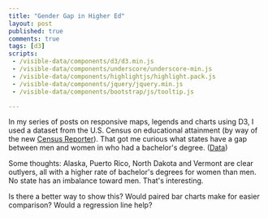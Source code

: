 ```yaml
---
title: "Gender Gap in Higher Ed"
layout: post
published: true
comments: true
tags: [d3]
scripts:
 - /visible-data/components/d3/d3.min.js
 - /visible-data/components/underscore/underscore-min.js
 - /visible-data/components/highlightjs/highlight.pack.js
 - /visible-data/components/jquery/jquery.min.js
 - /visible-data/components/bootstrap/js/tooltip.js

---
```

<style type="text/css">
html,
body {
    position: relative;
}

.caption {
    display: none;

    background-color: #fff;
    border: 1px solid #333;
    border-radius: 1;
    padding: .5em;
    position: absolute;
}

circle.point {
    stroke: #41ab5d;
    fill: #74c476;
}

circle.point.active {
    stroke: #4292C6;
    fill: #6BAED6;
}

path.overlay {
    fill: none;
    pointer-events: all;
}
</style>

In my series of posts on responsive maps, legends and charts using D3, I used a dataset from the U.S. Census on educational attainment (by way of the new [Census Reporter][cr]). That got me curious what states have a gap between men and women in who had a bachelor's degree. ([Data][])

 [cr]: http://beta.censusreporter.org "Census Reporter, beta"
 [data]: http://beta.censusreporter.org/compare/01000US/040/map/?release=acs2011_1yr&table=C15002 "Sex by Educational Attainment for the Population 25 Years and Over, 2011 ACS"

<div id="chart"></div>

Some thoughts: Alaska, Puerto Rico, North Dakota and Vermont are clear outlyers, all with a higher rate of bachelor's degrees for women than men. No state has an imbalance toward men. That's interesting.

Is there a better way to show this? Would paired bar charts make for easier comparison? Would a regression line help?

<script type="x-jst" id="caption-template">
<h5><%= Name %></h5>
<p>
    Female: <%= format(female_percent) %><br>
    Male: <%= format(male_percent) %>
</p>
</script>

<script type="text/javascript">
var url = "/visible-data/data/census/bachelors-degrees-gender.csv"
  , margin = {top: 10, right: 10, bottom: 50, left: 50}
  , width = parseInt(d3.select('#chart').style('width'), 10)
  , width = width - margin.left - margin.right
  , height = width // square for now
  , pad = .025
  , percent = d3.format('%');

// scales and axes
var x = d3.scale.linear()
    .domain([0, .5])
    .range([0, width]);

var y = d3.scale.linear()
    .domain([0, .5])
    .range([height, 0]);

var xAxis = d3.svg.axis()
    .scale(x)
    .orient('bottom')
    .tickFormat(percent);

var yAxis = d3.svg.axis()
    .scale(y)
    .orient('left')
    .tickFormat(percent);

// voronoi for interaction
var voronoi = d3.geom.voronoi()
    .x(function(d) { return x(d.male_percent); })
    .y(function(d) { return y(d.female_percent); })
    .clipExtent([[0, 0], [width, height]]);

var line = d3.svg.line()
    .interpolate('linear-closed');

var caption = d3.select('body').append('div')
    .attr('class', 'caption');

var template = _.template(d3.select('#caption-template').html());

// setup the chart
var chart = d3.select('#chart').append('svg')
    .style('width', (width + margin.left + margin.right) + 'px')
    .style('height', (height + margin.top + margin.bottom) + 'px')
  .append('g')
    .attr('transform', 'translate(' + [margin.left, margin.top] + ')');

// get teh data and go
d3.csv(url).row(function(d) {
    // Name,GeoID,Total,Male,Male-BA,Female,Female-BA
    d.Total = +d.Total;
    d.Male = +d.Male;
    d['Male-BA'] = +d['Male-BA'];
    d.Female = +d.Female;
    d['Female-BA'] = +d['Female-BA'];

    // percents
    d.male_percent = d['Male-BA'] / d.Male;
    d.female_percent = d['Female-BA'] / d.Female;
    d.percent = (d['Female-BA'] + d['Male-BA']) / d.Total;

    return d;

}).get(function(err, data) {
    // render the chart
    window.data = data;

    // update domains based on data;
    var min = d3.min(data, function(d) {
        return Math.min(d.male_percent, d.female_percent);
    });

    var max = d3.max(data, function(d) {
        return Math.max(d.male_percent, d.female_percent);
    });

    x.domain([min - pad, max + pad]);
    y.domain([min - pad, max + pad]);

    chart.append('g')
        .attr('class', 'x axis')
        .attr('transform', 'translate(0,' + height + ')')
        .call(xAxis);

    chart.append('g')
        .attr('class', 'y axis')
        .call(yAxis);

    var states = chart.selectAll('.state')
        .data(voronoi(data))
      .enter().append('g')
        .attr('class', 'state');
    
    states.append('path')
        .attr('class', 'overlay')
        .attr('d', line)
        .on('mouseover', showCaption)
        .on('mouseout', hideCaption);

    var circles = states.append('circle')
        .attr('class', 'point')
        .attr('r', 3)
        .attr('cx', function(d) { return x(d.point.male_percent); })
        .attr('cy', function(d) { return y(d.point.female_percent); });

});

d3.select(window).on('resize', resize);

function resize() {
    // update width and height
    width = parseInt(d3.select('#chart').style('width'), 10);
    width = width - margin.left - margin.right;
    height = width;

    // resize svg
    d3.select(chart.node().parentNode)
        .style('width', (width + margin.left + margin.right) + 'px')
        .style('height', (height + margin.top + margin.bottom) + 'px');

    x.range([0, width]);
    y.range([height, 0]);

    chart.selectAll('circle.point')
        .attr('cx', function(d) { return x(d.point.male_percent); })
        .attr('cy', function(d) { return y(d.point.female_percent); });

    // update axes
    chart.select('.x.axis')
        .attr('transform', 'translate(0,' + height + ')')
        .call(xAxis);

    chart.select('.y.axis').call(yAxis);

    // update voronoi
    voronoi.clipExtent([[0, 0], [width, height]]);

    chart.selectAll('path.overlay')
        .data(voronoi(data))
        .attr('d', line);
}

function showCaption(d, i) {
    var position = d3.mouse(document.body)
      , state = d.point
      , circle = $(this).parent().find('circle');

    state.format = percent;

    circle.tooltip({
        title: template(state),
        html: true,
        container: d3.select('#chart'),
        placement: 'auto'
    }).tooltip('show');

    d3.select(circle[0]).attr('class', 'point active');

}

function hideCaption() {
    var circle = $(this).parent().find('circle')
        .tooltip('hide');

    d3.select(circle[0]).attr('class', 'point');

}

</script>